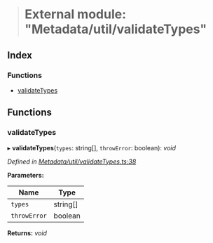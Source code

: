 > # External module: "Metadata/util/validateTypes"

## Index

### Functions

* [validateTypes](_metadata_util_validatetypes_.md#validatetypes)

## Functions

###  validateTypes

▸ **validateTypes**(`types`: string[], `throwError`: boolean): *void*

*Defined in [Metadata/util/validateTypes.ts:38](https://github.com/polkadot-js/api/blob/53256fe/packages/types/src/Metadata/util/validateTypes.ts#L38)*

**Parameters:**

Name | Type |
------ | ------ |
`types` | string[] |
`throwError` | boolean |

**Returns:** *void*